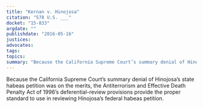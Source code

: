 ```yaml
---
title: "Kernan v. Hinojosa"
citation: "578 U.S. ___"
docket: "15-833"
argdate: ""
publishdate: "2016-05-16"
justices:
advocates:
tags:
topics:
summary: "Because the California Supreme Court’s summary denial of Hinojosa’s state habeas petition was on the merits, the Antiterrorism and Effective Death Penalty Act of 1996’s deferential-review provisions provide the proper standard to use in reviewing Hinojosa’s federal habeas petition."
---
```

Because the California Supreme Court’s summary denial of Hinojosa’s state habeas petition was on the merits, the Antiterrorism and Effective Death Penalty Act of 1996’s deferential-review provisions provide the proper standard to use in reviewing Hinojosa’s federal habeas petition.

